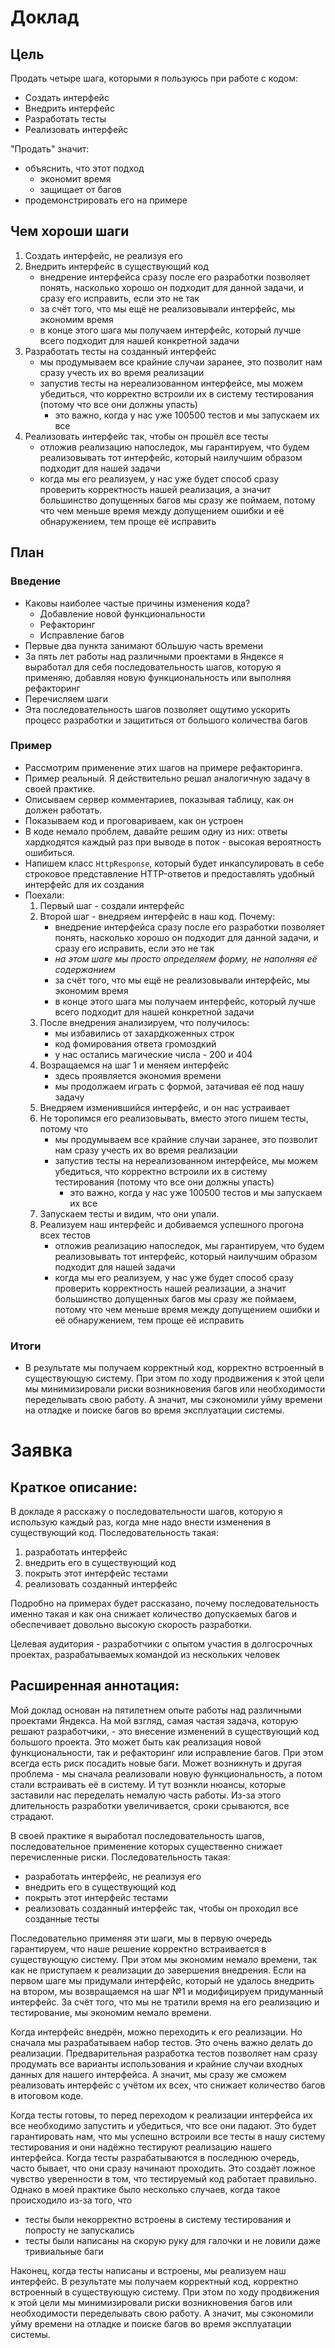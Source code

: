 # Доклад

## Цель
Продать четыре шага, которыми я пользуюсь при работе с кодом:
* Создать интерфейс
* Внедрить интерфейс
* Разработать тесты
* Реализовать интерфейс

"Продать" значит:
* объяснить, что этот подход
  * экономит время
  * защищает от багов
* продемонстрировать его на примере

## Чем хороши шаги
1. Создать интерфейс, не реализуя его
2. Внедрить интерфейс в существующий код
   * внедрение интерфейса сразу после его разработки позволяет понять, насколько хорошо он подходит для данной задачи, и сразу его исправить, если это не так
   * за счёт того, что мы ещё не реализовывали интерфейс, мы экономим время
   * в конце этого шага мы получаем интерфейс, который лучше всего подходит для нашей конкретной задачи
3. Разработать тесты на созданный интерфейс
   * мы продумываем все крайние случаи заранее, это позволит нам сразу учесть их во время реализации
   * запустив тесты на нереализованном интерфейсе, мы можем убедиться, что корректно встроили их в систему тестирования (потому что все они должны упасть)
     * это важно, когда у нас уже 100500 тестов и мы запускаем их все
4. Реализовать интерфейс так, чтобы он прошёл все тесты
   * отложив реализацию напоследок, мы гарантируем, что будем реализовывать тот интерфейс, который наилучшим образом подходит для нашей задачи
   * когда мы его реализуем, у нас уже будет способ сразу проверить корректность нашей реализация, а значит большинство допущенных багов мы сразу же поймаем, потому что чем меньше время между допущением ошибки и её обнаружением, тем проще её исправить

## План

### Введение
* Каковы наиболее частые причины изменения кода?
  * Добавление новой функциональности
  * Рефакторинг
  * Исправление багов
* Первые два пункта занимают бОльшую часть времени
* За пять лет работы над различными проектами в Яндексе я выработал для себя последовательность шагов, которую я применяю, добавляя новую функциональность или выполняя рефакторинг
* Перечисляем шаги
* Эта последовательность шагов позволяет ощутимо ускорить процесс разработки и защититься от большого количества багов

### Пример
* Рассмотрим применение этих шагов на примере рефакторинга.
* Пример реальный. Я действительно решал аналогичную задачу в своей практике.
* Описываем сервер комментариев, показывая таблицу, как он должен работать.
* Показываем код и проговариваем, как он устроен
* В коде немало проблем, давайте решим одну из них: ответы хардкодятся каждый раз при выводе в поток - высокая вероятность ошибиться.
* Напишем класс `HttpResponse`, который будет инкапсулировать в себе строковое представление HTTP-ответов и предоставлять удобный интерфейс для их создания
* Поехали:
  1. Первый шаг - создали интерфейс
  2. Второй шаг - внедряем интерфейс в наш код. Почему:
     * внедрение интерфейса сразу после его разработки позволяет понять, насколько хорошо он подходит для данной задачи, и сразу его исправить, если это не так
     * *на этом шаге мы просто определяем форму, не наполняя её содержанием*
     * за счёт того, что мы ещё не реализовывали интерфейс, мы экономим время
     * в конце этого шага мы получаем интерфейс, который лучше всего подходит для нашей конкретной задачи
  3. После внедрения анализируем, что получилось:
     * мы избавились от захардкоженных строк
     * код фомирования ответа громоздкий
     * у нас остались магические числа - 200 и 404
  4. Возращаемся на шаг 1 и меняем интерфейс
     * здесь проявляется экономия времени
     * мы продолжаем играть с формой, затачивая её под нашу задачу
  5. Внедряем изменившийся интерфейс, и он нас устраивает
  6. Не торопимся его реализовывать, вместо этого пишем тесты, потому что
     * мы продумываем все крайние случаи заранее, это позволит нам сразу учесть их во время реализации
     * запустив тесты на нереализованном интерфейсе, мы можем убедиться, что корректно встроили их в систему тестирования (потому что все они должны упасть)
        * это важно, когда у нас уже 100500 тестов и мы запускаем их все
  7. Запускаем тесты и видим, что они упали.
  8. Реализуем наш интерфейс и добиваемся успешного прогона всех тестов
     * отложив реализацию напоследок, мы гарантируем, что будем реализовывать тот интерфейс, который наилучшим образом подходит для нашей задачи
     * когда мы его реализуем, у нас уже будет способ сразу проверить корректность нашей реализации, а значит большинство допущенных багов мы сразу же поймаем, потому что чем меньше время между допущением ошибки и её обнаружением, тем проще её исправить

### Итоги
* В результате мы получаем корректный код, корректно встроенный в существующую систему. При этом по ходу продвижения к этой цели мы минимизировали риски возникновения багов или необходимости переделывать свою работу. А значит, мы сэкономили уйму времени на отладке и поиске багов во время эксплуатации системы.

# Заявка

## Краткое описание:
В докладе я расскажу о последовательности шагов, которую я использую каждый раз, когда мне надо внести изменения в существующий код. Последовательность такая:
1) разработать интерфейс
2) внедрить его в существующий код
3) покрыть этот интерфейс тестами
4) реализовать созданный интерфейс

Подробно на примерах будет рассказано, почему последовательность именно такая и как она снижает количество допускаемых багов и обеспечивает довольно высокую скорость разработки.

Целевая аудитория - разработчики с опытом участия в долгосрочных проектах, разрабатываемых командой из нескольких человек

## Расширенная аннотация:
Мой доклад основан на пятилетнем опыте работы над различными проектами Яндекса. На мой взгляд, самая частая задача, которую решают разработчики, - это внесение изменений в существующий код большого проекта. Это может быть как реализация новой функциональности, так и рефакторинг или исправление багов. При этом всегда есть риск посадить новые баги. Может возникнуть и другая проблема - мы сначала реализовали новую функциональность, а потом стали встраивать её в систему. И тут вознкли нюансы, которые заставили нас переделать немалую часть работы. Из-за этого длительность разработки увеличивается, сроки срываются, все страдают.

В своей практике я выработал последовательность шагов, последовательное применение которых существенно снижает перечисленные риски. Последовательность такая:
- разработать интерфейс, не реализуя его
- внедрить его в существующий код
- покрыть этот интерфейс тестами
- реализовать созданный интерфейс так, чтобы он проходил все созданные тесты

Последовательно применяя эти шаги, мы в первую очередь гарантируем, что наше решение корректно встраивается в существующую систему. При этом мы экономим немало времени, так как не приступаем к реализации до завершения внедрения. Если на первом шаге мы придумали интерфейс, который не удалось внедрить на втором, мы возвращаемся на шаг №1 и модифицируем придуманный интерфейс. За счёт того, что мы не тратили время на его реализацию и тестирование, мы экономим немало времени.

Когда интерфейс внедрён, можно переходить к его реализации. Но сначала мы разрабатываем набор тестов. Это очень важно делать до реализации. Предварительная разработка тестов позволяет нам сразу продумать все варианты использования и крайние случаи входных данных для нашего интерфейса. А значит, мы сразу же сможем реализовать интерфейс с учётом их всех, что снижает количество багов в итоговом коде.

Когда тесты готовы, то перед переходом к реализации интерфейса их все необходимо запустить и убедиться, что все они падают. Это будет гарантировать нам, что мы успешно встроили все тесты в нашу систему тестирования и они надёжно тестируют реализацию нашего интерфейса. Когда тесты разрабатываются в последнюю очередь, часто бывает, что они сразу начинают проходить. Это создаёт ложное чувство уверенности в том, что тестируемый код работает правильно. Однако в моей практике было несколько случаев, когда такое происходило из-за того, что
- тесты были некорректно встроены в систему тестирования и попросту не запускались
- тесты были написаны на скорую руку для галочки и не ловили даже тривиальные баги

Наконец, когда тесты написаны и встроены, мы реализуем наш интерфейс. В результате мы получаем корректный код, корректно встроенный в существующую систему. При этом по ходу продвижения к этой цели мы минимизировали риски возникновения багов или необходимости переделывать свою работу. А значит, мы сэкономили уйму времени на отладке и поиске багов во время эксплуатации системы.

